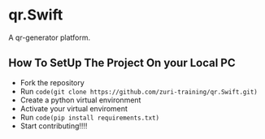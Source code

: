 # qr.Swift
A qr-generator platform.

## How To SetUp The Project On your Local PC

* Fork the repository
* Run `code(git clone https://github.com/zuri-training/qr.Swift.git)` 
* Create a python virtual environment
* Activate your virtual enviroment
* Run `code(pip install requirements.txt)` 
* Start contributing!!!!